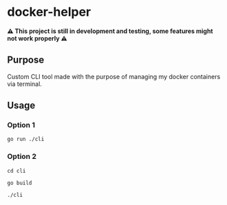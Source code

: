 # docker-helper

**⚠️ This project is still in development and testing, some features might not work properly ⚠️**

## Purpose

Custom CLI tool made with the purpose of managing my docker containers via terminal.

## Usage

### Option 1

```shell
go run ./cli
```

### Option 2

```shell
cd cli
```

```shell
go build
```

```shell
./cli
```
